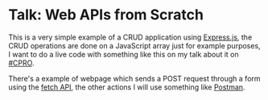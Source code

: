 # Talk: Web APIs from Scratch

This is a very simple example of a CRUD application using [Express.js](https://github.com/expressjs/express), the CRUD operations are done on a JavaScript array just for example purposes, I want to do a live code with something like this on my talk about it on [#CPRO](https://campuse.ro/events/campus-party-rondonia-2018/talk/construindo-uma-api-do-0/).

There's a example of webpage which sends a POST request through a form using the [fetch API](https://developer.mozilla.org/en-US/docs/Web/API/Fetch_API), the other actions I will use something like [Postman](https://www.getpostman.com).

